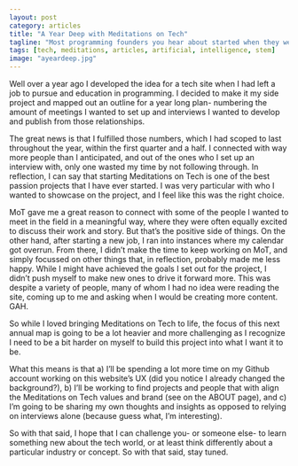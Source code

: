 ```yaml
---
layout: post
category: articles
title: "A Year Deep with Meditations on Tech"
tagline: "Most programming founders you hear about started when they were  11. I was just a competitive gamer."
tags: [tech, meditations, articles, artificial, intelligence, stem]
image: "ayeardeep.jpg"
---
```


Well over a year ago I developed the idea for a tech site when I had left a job to pursue and education in programming. I decided to make it my side project and mapped out an outline for a year long plan- numbering the amount of meetings I wanted to set up and interviews I wanted to develop and publish from those relationships. 

The great news is that I fulfilled those numbers, which I had scoped to last throughout the year, within the first quarter and a half. I connected with way more people than I anticipated, and out of the ones who I set up an interview with, only one wasted my time by not following through.	In reflection, I can say that starting Meditations on Tech is one of the best passion projects that I have ever started. I was very particular with who I wanted to showcase on the project, and I feel like this was the right choice.

MoT gave me a great reason to connect with some of the people I wanted to meet in the field in a meaningful way, where they were often equally excited to discuss their work and story. But that’s the positive side of things. On the other hand, after starting a new job, I ran into instances where my calendar got overrun. From there, I didn’t make the time to keep working on MoT, and simply focussed on other things that, in reflection, probably made me less happy.  While I might have achieved the goals I set out for the project, I didn’t push myself to make new ones to drive it forward more. This was despite a variety of people, many of whom I had no idea were reading the site, coming up to me and asking when I would be creating more content. GAH.

So while I loved bringing Meditations on Tech to life, the focus of this next annual map is going to be a lot heavier and more challenging as I recognize I need to be a bit harder on myself to build this project into what I want it to be. 

What this means is that a) I’ll be spending a lot more time on my Github account working on this website’s UX (did  you notice I already changed the background?), b) I’ll be working to find projects and people that with align the Meditations on Tech values and brand (see on the ABOUT page), and c) I’m going to be sharing my own thoughts and insights as opposed to relying on interviews alone (because guess what, I’m interesting).

So with that said, I hope that I can challenge you- or someone else- to learn something new about the tech world, or at least think differently about a particular industry or concept. So with that said, stay tuned.
